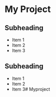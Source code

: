 # My Project

## Subheading

* Item 1
* Item 2
* Item 3

## Subheading

* Item 1
* Item 2
* Item 3#   M y p r o j e c t  
 